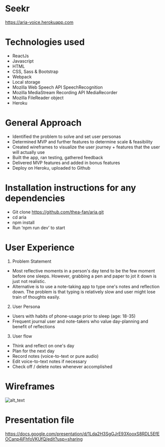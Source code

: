 # Seekr
https://aria-voice.herokuapp.com

# Technologies used
  - ReactJs
  - Javascript
  - HTML
  - CSS, Sass & Bootstrap
  - Webpack
  - Local storage
  - Mozilla Web Speech API SpeechRecognition
  - Mozilla MediaStream Recording API MediaRecorder
  - Mozilla FileReader object
  - Heroku

# General Approach
- Identified the problem to solve and set user personas
- Determined MVP and further features to determine scale & feasibility
- Created wireframes to visualize the user journey + features that the user will actually use
- Built the app, ran testing, gathered feedback
- Delivered MVP features and added in bonus features
- Deploy on Heroku, uploaded to Github

# Installation instructions for any dependencies
- Git clone https://github.com/thea-fan/aria.git
- cd aria
- npm install
- Run ‘npm run dev’ to start


# User Experience
1. Problem Statement
  - Most reflective moments in a person's day tend to be the few moment before one sleeps. However, grabbing a pen and paper to jot it down is just not realistic. 
  - Alternative is to use a note-taking app to type one's notes and reflection down. The problem is that typing is relatively slow and user might lose train of thoughts easily.
2. User Persona
  - Users with habits of phone-usage prior to sleep (age: 18-35)
  - Frequent journal user and note-takers who value day-planning and benefit of reflections 
3. User flow 
  - Think and reflect on one's day
  - Plan for the next day
  - Record notes (voice-to-text or pure audio)
  - Edit voice-to-text notes if necessary
  - Check off / delete notes whenever accomplished 


# Wireframes
![alt_text](https://www.google.com/url?sa=i&source=images&cd=&ved=2ahUKEwjY85208_3kAhXTdn0KHfj2AdEQjRx6BAgBEAQ&url=https%3A%2F%2Fwww.petmd.com%2Fdog%2Fcare%2Fevr_dg_defining_senior_age_in_dogs&psig=AOvVaw0SKbr-ROyVr5cPyvKUkFxy&ust=1570116903083542)

# Presentation file
https://docs.google.com/presentation/d/1Lda2H3SgGJrE93XooxS8RDL5EfEOCanp4jFhfoVKUfQ/edit?usp=sharing
